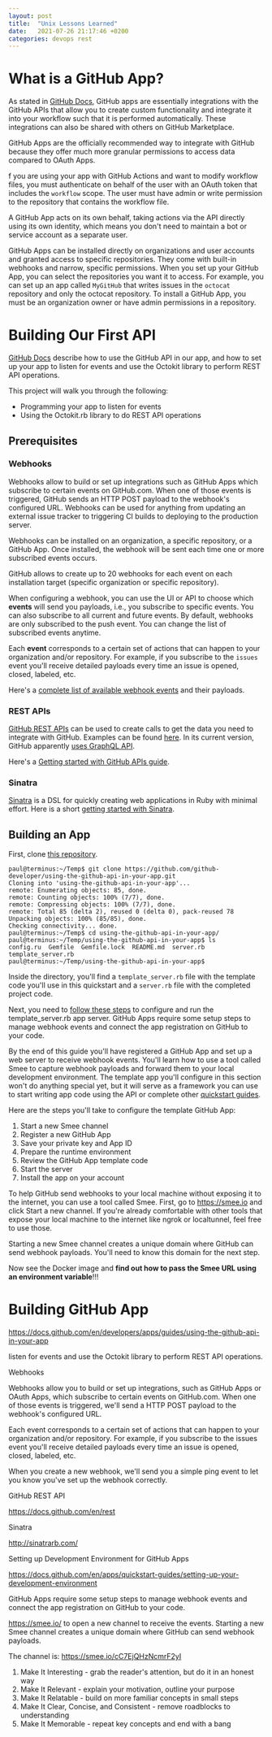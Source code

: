 ```yaml
---
layout: post
title:  "Unix Lessons Learned"
date:   2021-07-26 21:17:46 +0200
categories: devops rest
---
```


# What is a GitHub App?
As stated in [GitHub Docs](https://docs.github.com/en/developers/apps/getting-started-with-apps/about-apps), GitHub apps are essentially integrations with the GitHub APIs that allow you to create custom functionality and integrate it into your workflow such that it is performed automatically. These integrations can also be shared with others on GitHub Marketplace. 

GitHub Apps are the officially recommended way to integrate with GitHub because they offer much more granular permissions to access data compared to OAuth Apps.

f you are using your app with GitHub Actions and want to modify workflow files, you must authenticate on behalf of the user with an OAuth token that includes the `workflow` scope. The user must have admin or write permission to the repository that contains the workflow file. 

A GitHub App acts on its own behalf, taking actions via the API directly using its own identity, which means you don't need to maintain a bot or service account as a separate user.

GitHub Apps can be installed directly on organizations and user accounts and granted access to specific repositories. They come with built-in webhooks and narrow, specific permissions. When you set up your GitHub App, you can select the repositories you want it to access. For example, you can set up an app called `MyGitHub` that writes issues in the `octocat` repository and only the octocat repository. To install a GitHub App, you must be an organization owner or have admin permissions in a repository.

# Building Our First API
[GitHub Docs](https://docs.github.com/en/developers/apps/guides/using-the-github-api-in-your-app) describe how to use the GitHub API in our app, and how to set up your app to listen for events and use the Octokit library to perform REST API operations. 

This project will walk you through the following:
* Programming your app to listen for events
* Using the Octokit.rb library to do REST API operations

## Prerequisites

### Webhooks
Webhooks allow to build or set up integrations such as GitHub Apps which subscribe to certain events on GitHub.com. When one of those events is triggered, GitHub sends an HTTP POST payload to the webhook's configured URL. Webhooks can be used for anything from updating an external issue tracker to triggering CI builds to deploying to the production server. 

Webhooks can be installed on an organization, a specific repository, or a GitHub App. Once installed, the webhook will be sent each time one or more subscribed events occurs.

GitHub allows to create up to 20 webhooks for each event on each installation target (specific organization or specific repository).

When configuring a webhook, you can use the UI or API to choose which **events** will send you payloads, i.e., you subscribe to specific events. You can also subscribe to all current and future events. By default, webhooks are only subscribed to the push event. You can change the list of subscribed events anytime.

Each **event** corresponds to a certain set of actions that can happen to your organization and/or repository. For example, if you subscribe to the `issues` event you'll receive detailed payloads every time an issue is opened, closed, labeled, etc.

Here's a [complete list of available webhook events](https://docs.github.com/en/developers/webhooks-and-events/webhook-events-and-payloads) and their payloads.


### REST APIs
[GitHub REST APIs](https://docs.github.com/en/rest) can be used to create calls to get the data you need to integrate with GitHub. Examples can be found [here](https://docs.github.com/en/rest/overview/resources-in-the-rest-api). In its current version, GitHub apparently [uses GraphQL API](https://docs.github.com/en/rest/overview/resources-in-the-rest-api). 

Here's a [Getting started with GitHub APIs guide](https://docs.github.com/en/rest/guides/getting-started-with-the-rest-api).


### Sinatra
[Sinatra](http://sinatrarb.com/) is a DSL for quickly creating web applications in Ruby with minimal effort. Here is a short [getting started with Sinatra](http://sinatrarb.com/intro.html). 



## Building an App
First, clone [this repository](https://github.com/github-developer/using-the-github-api-in-your-app).

```shell
paul@terminus:~/Temp$ git clone https://github.com/github-developer/using-the-github-api-in-your-app.git
Cloning into 'using-the-github-api-in-your-app'...
remote: Enumerating objects: 85, done.
remote: Counting objects: 100% (7/7), done.
remote: Compressing objects: 100% (7/7), done.
remote: Total 85 (delta 2), reused 0 (delta 0), pack-reused 78
Unpacking objects: 100% (85/85), done.
Checking connectivity... done.
paul@terminus:~/Temp$ cd using-the-github-api-in-your-app/
paul@terminus:~/Temp/using-the-github-api-in-your-app$ ls
config.ru  Gemfile  Gemfile.lock  README.md  server.rb  template_server.rb
paul@terminus:~/Temp/using-the-github-api-in-your-app$
```

Inside the directory, you'll find a `template_server.rb` file with the template code you'll use in this quickstart and a `server.rb` file with the completed project code.

Next, you need to [follow these steps](https://docs.github.com/en/developers/apps/getting-started-with-apps/setting-up-your-development-environment-to-create-a-github-app) to configure and run the template_server.rb app server. GitHub Apps require some setup steps to manage webhook events and connect the app registration on GitHub to your code.

By the end of this guide you'll have registered a GitHub App and set up a web server to receive webhook events. You'll learn how to use a tool called Smee to capture webhook payloads and forward them to your local development environment. The template app you'll configure in this section won't do anything special yet, but it will serve as a framework you can use to start writing app code using the API or complete other [quickstart guides](https://docs.github.com/en/apps/quickstart-guides). 

Here are the steps you'll take to configure the template GitHub App:

1. Start a new Smee channel
2. Register a new GitHub App
3. Save your private key and App ID
4. Prepare the runtime environment
5. Review the GitHub App template code
6. Start the server
7. Install the app on your account


To help GitHub send webhooks to your local machine without exposing it to the internet, you can use a tool called Smee. First, go to https://smee.io and click Start a new channel. If you're already comfortable with other tools that expose your local machine to the internet like ngrok or localtunnel, feel free to use those.

Starting a new Smee channel creates a unique domain where GitHub can send webhook payloads. You'll need to know this domain for the next step. 

Now see the Docker image and **find out how to pass the Smee URL using an environment variable**!!!

















# Building GitHub App

https://docs.github.com/en/developers/apps/guides/using-the-github-api-in-your-app


listen for events and use the Octokit library to perform REST API operations.


Webhooks

Webhooks allow you to build or set up integrations, such as GitHub Apps or OAuth Apps, which subscribe to certain events on GitHub.com. When one of those events is triggered, we'll send a HTTP POST payload to the webhook's configured URL.

Each event corresponds to a certain set of actions that can happen to your organization and/or repository. For example, if you subscribe to the issues event you'll receive detailed payloads every time an issue is opened, closed, labeled, etc.

When you create a new webhook, we'll send you a simple ping event to let you know you've set up the webhook correctly.


GitHub REST API

https://docs.github.com/en/rest


Sinatra

http://sinatrarb.com/


Setting up Development Environment for GitHub Apps

https://docs.github.com/en/apps/quickstart-guides/setting-up-your-development-environment

GitHub Apps require some setup steps to manage webhook events and connect the app registration on GitHub to your code.

https://smee.io/ to open a new channel to receive the events. Starting a new Smee channel creates a unique domain where GitHub can send webhook payloads.

The channel is: https://smee.io/cC7EjQHzNcmrF2yI



1. Make It Interesting - grab the reader's attention, but do it in an honest way
2. Make It Relevant - explain your motivation, outline your purpose
3. Make It Relatable - build on more familiar concepts in small steps
4. Make It Clear, Concise, and Consistent - remove roadblocks to understanding
5. Make It Memorable - repeat key concepts and end with a bang
